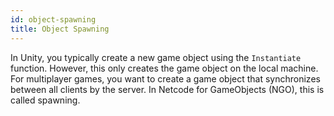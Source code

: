 ```yaml
---
id: object-spawning
title: Object Spawning
---
```


In Unity, you typically create a new game object using the `Instantiate` function. However, this only creates the game object on the local machine. For multiplayer games, you want to create a game object that synchronizes between all clients by the server. In Netcode for GameObjects (NGO), this is called spawning.

